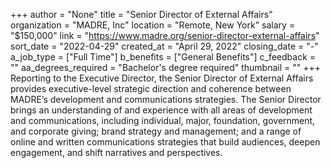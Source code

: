 +++
author = "None"
title = "Senior Director of External Affairs"
organization = "MADRE, Inc"
location = "Remote, New York"
salary = "$150,000"
link = "https://www.madre.org/senior-director-external-affairs"
sort_date = "2022-04-29"
created_at = "April 29, 2022"
closing_date = "-"
a_job_type = ["Full Time"]
b_benefits = ["General Benefits"]
c_feedback = ""
aa_degrees_required = "Bachelor's degree required"
thumbnail = ""
+++
Reporting to the Executive Director, the Senior Director of External Affairs provides executive-level strategic direction and coherence between MADRE’s development and communications strategies. The Senior Director brings an understanding of and experience with all areas of development and communications, including individual, major, foundation, government, and corporate giving; brand strategy and management; and a range of online and written communications strategies that build audiences, deepen engagement, and shift narratives and perspectives.